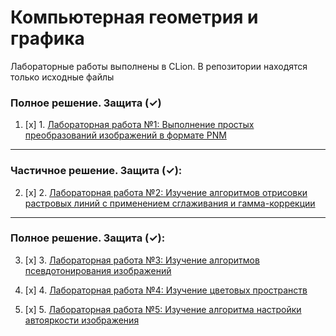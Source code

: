 # Компьютерная геометрия и графика
Лабораторные работы выполнены в CLion. В репозитории находятся только исходные файлы

### Полное решение. Защита (✓)

1. [x] 1. [Лабораторная работа №1: Выполнение простых преобразований изображений в формате PNM](Lab_01/main.cpp)

---

### Частичное решение. Защита (✓):

2. [x] 2. [Лабораторная работа №2: Изучение алгоритмов отрисовки растровых линий с применением сглаживания и гамма-коррекции](Lab_02/main.cpp)

---

### Полное решение. Защита (✓):

3. [x] 3. [Лабораторная работа №3: Изучение алгоритмов псевдотонирования изображений](Lab_03/main.cpp)

4. [x] 4. [Лабораторная работа №4: Изучение цветовых пространств](Lab_04/main.cpp)

5. [x] 5. [Лабораторная работа №5: Изучение алгоритма настройки автояркости изображения](Lab_05/main.cpp)

